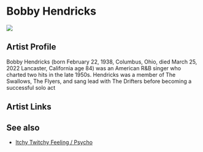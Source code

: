 # Bobby Hendricks

![](../../asssets/artists/Bobby_Hendricks.png)

## Artist Profile

Bobby Hendricks (born February 22, 1938, Columbus, Ohio, died March 25, 2022 Lancaster, California age 84) was an American R&B singer who charted two hits in the late 1950s. Hendricks was a member of The Swallows, The Flyers, and sang lead with The Drifters before becoming a successful solo act

## Artist Links



## See also

- [Itchy Twitchy Feeling / Psycho](Bobby_Hendricks-Itchy_Twitchy_Feeling_-_Psycho.md)
